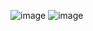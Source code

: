 ![image](https://user-images.githubusercontent.com/112687463/197958315-adf4f6a0-c1fb-4a34-8830-7ab91bdf085f.png)
![image](https://user-images.githubusercontent.com/112687463/197958371-8bd71a42-3499-440a-9842-39bf6e6e7fd1.png)
